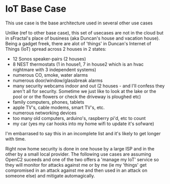 # IoT Base Case
This use case is the base architecture used in several other use cases

Unlike (ref to other base case), this set of usecases 
are not in the cloud 
but in sFractal's place of business (aka Duncan's house and vacation house).
Being a gadget freek, there are alot of 'things' 
in Duncan's Internet of Things (IoT) spread across 2 houses in 2 states:
 * 12 Sonos speaker-pairs (2 houses)
 * 8 NEST thermostats (1 in house1, 7 in house2 which is an hvac nightmare with 3 independent systems)
 * numerous CO, smoke, water alarms
 * numerous door/window/glassbreak alarms
 * many security webcams indoor and out (2 houses - and I'll confess they aren't all for security. Sometime we just like to look at the lake or the pool or or the flowers or check the driveway is ploughed etc)
 * family computers, phones, tablets
 * apple TV's, cable modems, smart TV's, etc.
 * numerous networking devices
 * too many old computers, arduino's, raspberry pi'd, etc to count
 * my car (yes my car hooks into my home wifi to update it's sofware)

I'm embarrased to say this in an incomplete list 
and it's likely to get longer with time.

Right now home security is done in one house by a large ISP 
and in the other by a small local provider.
The following use cases are assuming OpenC2 suceeds and one of the two
offers a 'manage my IoT' service so they will monitor for attacks
against me or by me 
(ie my 'things' get compromised in an attack against me 
and then used in an attack on someone else) 
and mitigate automagically.

